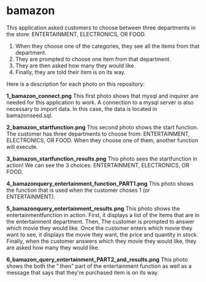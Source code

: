 # bamazon

This application asked customers to choose between three departments in the store: ENTERTAINMENT, ELECTRONICS, OR FOOD.
1. When they choose one of the categories, they see all the items from that department. 
2. They are prompted to choose one item from that department.
3. They are then asked how many they would like.
4. Finally, they are told their item is on its way.

Here is a description for each photo on this repository:

**1_bamazon_connect.png**
This first photo shows that mysql and inquirer are needed for this application to work.
A connection to a mysql server is also necessary to import data. In this case, the data is located in bamazonseed.sql.

**2_bamazon_startfunction.png**
This second photo shows the start function. The customer has three departments to choose from: ENTERTAINMENT, ELECTRONICS, OR FOOD.
When they choose one of them, another function will execute. 

**3_bamazon_startfunction_results.png**
This photo sees the startfunction in action!
We can see the 3 choices: ENTERTAINMENT, ELECTRONICS, OR FOOD.

**4_bamazonquery_entertainment_function_PART1.png**
This photo shows the function that is used when the customer choses 1 (or ENTERTAINMENT).


**5_bamazonquery_entertainment_results.png**
This photo shows the entertainmentfunction in action. 
First, it displays a list of the items that are in the entertainment department. 
Then, The customer is prompted to answer which movie they would like. Once the customer enters which movie they want to see, it displays the movie they want, the price and quantity in stock.
Finally, when the customer answers which they movie they would like, they are asked how many they would like.

**6_bamazon_query_entertainment_PART2_and_results.png**
This photo shows the both the ".then" part of the entertainment function as well as a message that says that they're purchased item is on its way.
